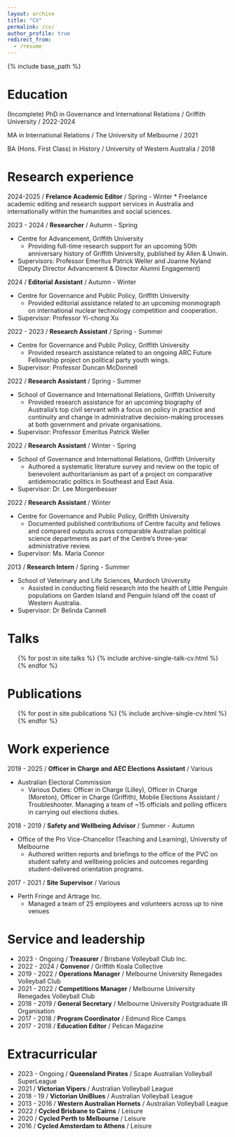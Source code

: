 ```yaml
---
layout: archive
title: "CV"
permalink: /cv/
author_profile: true
redirect_from:
  - /resume
---
```


{% include base_path %}

Education
======
(Incomplete) PhD in Governance and International Relations / Griffith University / 2022-2024

MA in International Relations / The University of Melbourne / 2021

BA (Hons. First Class) in History / University of Western Australia / 2018  


Research experience
======
2024-2025 / **Frelance Academic Editor** / Spring - Winter
    *   Freelance academic editing and research support services in Australia and internationally within the humanities and social sciences.
      
2023 - 2024 / **Researcher** / Autumn - Spring
  * Centre for Advancement, Griffith University
    * Providing full-time research support for an upcoming 50th anniversary history of Griffith University, published by Allen & Unwin. 
  * Supervisors: Professor Emeritus Patrick Weller and Joanne Nyland (Deputy Director Advancement & Director Alumni Engagement)

2024 / **Editorial Assistant** / Autumn - Winter
  * Centre for Governance and Public Policy, Griffith University  
    * Provided editorial assistance related to an upcoming monmograph on international nuclear technology competition and cooperation.
 * Supervisor: Professor Yi-chong Xu

2022 - 2023 / **Research Assistant** / Spring - Summer
  * Centre for Governance and Public Policy, Griffith University  
    * Provided research assistance related to an ongoing ARC Future Fellowship project on political party youth wings.
 * Supervisor: Professor Duncan McDonnell 
 
2022 / **Research Assistant** / Spring - Summer   
  * School of Governance and International Relations, Griffith University  
    * Provided research assistance for an upcoming biography of Australia’s top civil servant with a focus on policy in practice and continuity and change in administrative decision-making processes at both government and private organisations.
 * Supervisor: Professor Emeritus Patrick Weller  
    
2022 / **Research Assistant** / Winter - Spring 
  * School of Governance and International Relations, Griffith University
    * Authored a systematic literature survey and review on the topic of benevolent authoritarianism as part of a project on comparative antidemocratic politics in Southeast and East Asia.
  * Supervisor: Dr. Lee Morgenbesser  
   
2022 / **Research Assistant** / Winter 
  * Centre for Governance and Public Policy, Griffith University
    * Documented published contributions of Centre faculty and fellows and compared outputs across comparable Australian political science departments as part of the Centre’s three-year administrative review.
  * Supervisor: Ms. Maria Connor  

2013 / **Research Intern** / Spring - Summer
  * School of Veterinary and Life Sciences, Murdoch University
    * Assisted in conducting field research into the health of Little Penguin populations on Garden Island and Penguin Island off the coast of Western Australia.
  * Supervisor: Dr Belinda Cannell 

Talks
======
  <ul>{% for post in site.talks %}
    {% include archive-single-talk-cv.html %}
  {% endfor %}</ul>

Publications
======
  <ul>{% for post in site.publications %}
    {% include archive-single-cv.html %}
  {% endfor %}</ul>

Work experience
======
2019 - 2025 / **Officer in Charge and AEC Elections Assistant** / Various
 * Australian Electoral Commission
   *  Various Duties: Officer in Charge (Lilley), Officer in Charge (Moreton), Officer in Charge (Griffith), Mobile Elections Assistant / Troubleshooter. Managing a team of ~15 officials and polling officers in carrying out elections duties.
 
 2018 - 2019 / **Safety and Wellbeing Advisor** / Summer - Autumn
 * Office of the Pro Vice-Chancellor (Teaching and Learning), University of Melbourne
   * Authored written reports and briefings to the office of the PVC on student safety and wellbeing policies and outcomes regarding student-delivered orientation programs.

 2017 - 2021 / **Site Supervisor** / Various
 * Perth Fringe and Artrage Inc.
    * Managed a team of 25 employees and volunteers across up to nine venues 
  
Service and leadership
======
* 2023 - Ongoing / **Treasurer** / Brisbane Volleyball Club Inc.
* 2022 - 2024 / **Convenor** / Griffith Koala Collective
* 2019 - 2022 / **Operations Manager** / Melbourne University Renegades Volleyball Club 
* 2021 - 2022 / **Competitions Manager** / Melbourne University Renegades Volleyball Club 
* 2018 - 2019 / **General Secretary** / Melbourne University Postgraduate IR Organisation 
* 2017 - 2018 / **Program Coordinator** / Edmund Rice Camps
* 2017 - 2018 / **Education Editor** / Pelican Magazine

Extracurricular
======
* 2023 - Ongoing / **Queensland Pirates** / Scape Australian Volleyball SuperLeague
* 2021 / **Victorian Vipers** / Australian Volleyball League
* 2018 - 19 / **Victorian UniBlues** / Australian Volleyball League
* 2013 - 2016 / **Western Australian Hornets** / Australian Volleyball League
* 2022 / **Cycled Brisbane to Cairns** / Leisure
* 2020 / **Cycled Perth to Melbourne** / Leisure
* 2016 / **Cycled Amsterdam to Athens** / Leisure
